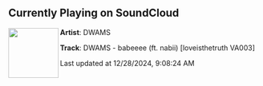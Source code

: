 ## Currently Playing on SoundCloud

[<img align="left" width="100" src="https://i1.sndcdn.com/artworks-Xv3u0S41oZKuayYv-rV71DA-t500x500.png">](https://soundcloud.com/loveisthetruth/dwams-babeeee-ft-nabii-loveisthetruth-va003)

**Artist**: DWAMS 

**Track**: DWAMS - babeeee (ft. nabii) [loveisthetruth VA003]

Last updated at 12/28/2024, 9:08:24 AM
